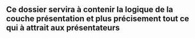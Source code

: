 ## Ce dossier servira à contenir la logique de la couche présentation et plus précisement tout ce qui à attrait aux présentateurs